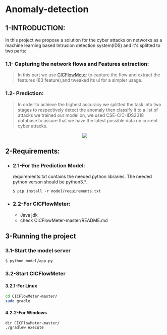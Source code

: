 # Anomaly-detection

## 1-INTRODUCTION:
In this project we propose a solution for the cyber attacks on networks as a machine
learning based Intrusion detection system(IDS) and it's splitted to two parts:
### 1.1- Capturing the network flows and Features extraction:
>In this part we use [CICFlowMeter](https://github.com/ahlashkari/CICFlowMeter) to capture the flow and extract the features (83 feature),and tweaked its ui for a simpler usage.

### 1.2- Prediction:
>In order to achieve the highest accuracy we splitted the task into two stages to respectively detect the anomaly then classify it to a list of attacks we trained our model on, we used CSE-CIC-IDS2018 database to assure that we have the latest possible data on current cyber attacks.

<p align="center">
  <img src="https://z-p3-scontent.forn1-2.fna.fbcdn.net/v/t1.15752-9/124830215_682287495763725_1189411645804996236_n.png?_nc_cat=111&ccb=2&_nc_sid=ae9488&_nc_eui2=AeF1hbaHN6zrZGOQHLaE9EbIzZmlo6_Mn_vNmaWjr8yf-z3r20icwtLnYU03SChg4LXmkw7PYmnPuLOSlOYWjRx6&_nc_ohc=5rpVSXPDTdAAX-1x1rV&_nc_ht=z-p3-scontent.forn1-2.fna&oh=ffab0f9a1150b0d67ba7f8cdcabca700&oe=5FD3B42E" />
</p>


## 2-Requirements:
- ### 2.1-For the Prediction Model:
    requirements.txt contains the needed python libraries.
    The needed python verson should be python3.*.
    ```
    $ pip install -r model/requirements.txt 
    ```
- ### 2.2-For CICFlowMeter:
    - Java jdk
    - check CICFlowMeter-master/README.md 

## 3-Running the project
### 3.1-Start the model server
```
$ python model/app.py
```
### 3.2-Start CICFlowMeter
#### 3.2.1-For Linux
```bash
cd CICFlowMeter-master/
sudo gradle
```
#### 4.2.2-For Windows
```dos
dir CICFlowMeter-master/
./gradlew execute
```
